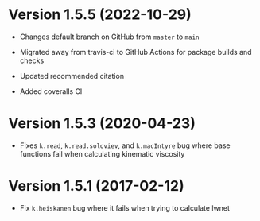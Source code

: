 # Version 1.5.5 (2022-10-29) 

* Changes default branch on GitHub from `master` to `main` 

* Migrated away from travis-ci to GitHub Actions for package builds and checks 

* Updated recommended citation 

* Added coveralls CI 

# Version 1.5.3 (2020-04-23)

* Fixes `k.read`, `k.read.soloviev`, and `k.macIntyre` bug where base functions fail when calculating kinematic viscosity 

# Version 1.5.1 (2017-02-12)

* Fix `k.heiskanen` bug where it fails when trying to calculate lwnet
